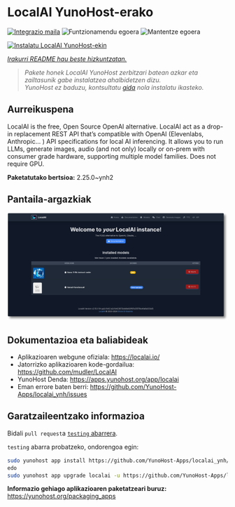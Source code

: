 <!--
Ohart ongi: README hau automatikoki sortu da <https://github.com/YunoHost/apps/tree/master/tools/readme_generator>ri esker
EZ editatu eskuz.
-->

# LocalAI YunoHost-erako

[![Integrazio maila](https://apps.yunohost.org/badge/integration/localai)](https://ci-apps.yunohost.org/ci/apps/localai/)
![Funtzionamendu egoera](https://apps.yunohost.org/badge/state/localai)
![Mantentze egoera](https://apps.yunohost.org/badge/maintained/localai)

[![Instalatu LocalAI YunoHost-ekin](https://install-app.yunohost.org/install-with-yunohost.svg)](https://install-app.yunohost.org/?app=localai)

*[Irakurri README hau beste hizkuntzatan.](./ALL_README.md)*

> *Pakete honek LocalAI YunoHost zerbitzari batean azkar eta zailtasunik gabe instalatzea ahalbidetzen dizu.*  
> *YunoHost ez baduzu, kontsultatu [gida](https://yunohost.org/install) nola instalatu ikasteko.*

## Aurreikuspena

LocalAI is the free, Open Source OpenAI alternative. LocalAI act as a drop-in replacement REST API that’s compatible with OpenAI (Elevenlabs, Anthropic... ) API specifications for local AI inferencing. It allows you to run LLMs, generate images, audio (and not only) locally or on-prem with consumer grade hardware, supporting multiple model families. Does not require GPU.


**Paketatutako bertsioa:** 2.25.0~ynh2

## Pantaila-argazkiak

![LocalAI(r)en pantaila-argazkia](./doc/screenshots/331878853-20b5ccd2-8393-44f0-aaf6-87a23806381e.png)

## Dokumentazioa eta baliabideak

- Aplikazioaren webgune ofiziala: <https://localai.io/>
- Jatorrizko aplikazioaren kode-gordailua: <https://github.com/mudler/LocalAI>
- YunoHost Denda: <https://apps.yunohost.org/app/localai>
- Eman errore baten berri: <https://github.com/YunoHost-Apps/localai_ynh/issues>

## Garatzaileentzako informazioa

Bidali `pull request`a [`testing` abarrera](https://github.com/YunoHost-Apps/localai_ynh/tree/testing).

`testing` abarra probatzeko, ondorengoa egin:

```bash
sudo yunohost app install https://github.com/YunoHost-Apps/localai_ynh/tree/testing --debug
edo
sudo yunohost app upgrade localai -u https://github.com/YunoHost-Apps/localai_ynh/tree/testing --debug
```

**Informazio gehiago aplikazioaren paketatzeari buruz:** <https://yunohost.org/packaging_apps>
